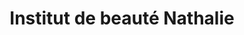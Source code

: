 ---
title: "Institut de beauté Nathalie"
url: /parthenay/institut-de-beaute-nathalie/
shop: beauté
---